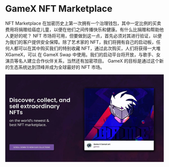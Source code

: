 # GameX NFT Marketplace

NFT Marketplace 在加密历史上第一次拥有一个治理钱包，其中一定比例的买卖费用将捐赠给癌症儿童，以便在他们之间传播快乐和健康。有什么比捐赠和帮助他人更好的呢？
NFT 市场将可用，但要做到这一点，首先必须对其进行验证，以便为我们的客户提供安全保障。除了艺术家的 NFT，我们将拥有自己的启动板，任何人都可以在其中购买我们的特别收藏 NFT，通过此次购买，人们将获得一大堆 XGameX，可以
在 GameX Swap 中使用。我们的启动平台将开放，与歌手、女演员等名人建立合作伙伴关系，当然还有加密项目。
GameX 的目标是通过这个新的生态系统达到顶峰并成为全球最好的 NFT 市场。

![slider-1](slider-1.jpg)

